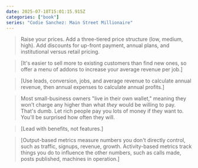 ```yaml
---
date: 2025-07-18T15:01:15.915Z
categories: ["book"]
series: "Codie Sanchez: Main Street Millionaire"
---
```

> Raise your prices. Add a three-tiered price structure (low, medium, high). Add discounts for up-front payment, annual plans, and institutional versus retail pricing.

> [It's easier to sell more to existing customers than find new ones, so offer a menu of addons to increase your average revenue per job.]

> [Use leads, conversion, jobs, and average revenue to calculate annual revenue, then annual expenses to calculate annual profits.]

> Most small-business owners "live in their own wallet," meaning they won't charge any higher than what *they* would be willing to pay. That's dumb. Let rich people pay you lots of money if they want to. You'll be surprised how often they will.

> [Lead with benefits, not features.]

> [Output-based metrics measure numbers you don't directly control, such as traffic, signups, revenue, growth. Activity-based metrics track things you do to influence the other numbers, such as calls made, posts published, machines in operation.]
